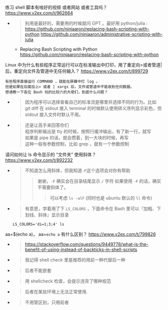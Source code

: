
练习 shell 脚本有啥好的视频 或者网站 或者工具吗？ https://www.v2ex.com/t/962664
- > 别用是最好的，需要用的时候就问 GPT 。最好用 python/julia : https://github.com/ninjaaron/replacing-bash-scripting-with-python  https://github.com/ninjaaron/administrative-scripting-with-julia
  * Replacing Bash Scripting with Python https://github.com/ninjaaron/replacing-bash-scripting-with-python

Linux 中为什么有些程序正常运行可以在标准输出中打印，用了重定向>或者管道|后，重定向文件及管道中无任何输入？ https://www.v2ex.com/t/899729
```console
有些程序直接运行 COMMAND ，就能在屏幕中打 log 。
但是如果在后面加上> 或者 | xargs 后，文件或管道中不能收到任何数据。
想请教一下各位 Bash 玩的比较六的大佬们，到底什么问题？
```
- > 因为程序可以选择查看自己的标准流是哪里并选择不同的行为。比如 git diff 在 stdout 接入 terminal 的时候默认使用转义序列显示彩色，但 stdout 接入文件时默认不用。
- > 还是让高手来回答你们 <br> 程序判断输出是 tty 的时候，按照行缓冲输出，有了新一行，就写 <br> 如果是 pipe 的话，就会攒着，到一大块的时候，再写 <br> 这种一般有参数控制，比如 grep ，就有一个参数控制

请问如何让 ls 命令显示的 “文件夹” 使用斜体？ https://www.v2ex.com/t/892232
- > 不知道怎么用斜体，但我知道`-F`这个选项会对你有帮助
  >> 谢谢，`-F` 确实会在目录结尾显示 `/` 字符 如果使用 `-F` 的话，确实不需要斜体了。
  >>> 可以考虑 `ls -alF` (同时也是 ubuntu 默认的 `ll` 命令)
- > 有意思，学着用了下 `LS_COLORS` ，下面命令在 Bash 里可以『加粗、下划线、斜体』显示目录
  ```shell
  LS_COLORS='di=1;3;4' ls
  ```

aa=$(echo a)， aa=`echo a` 有什么区别？ https://www.v2ex.com/t/799826
- > https://stackoverflow.com/questions/9449778/what-is-the-benefit-of-using-instead-of-backticks-in-shell-scripts
- > 我记得 shell check 里是推荐的用前一种代替后一种
- > 后者不能嵌套
- > 用 shellcheck 检查，会提示违背了哪种规范
- > 后者在某些环境上无法正常使用.
- > 不用管区别，只用前者
